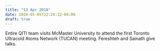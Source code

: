 ```yaml
---
title: "13 Apr 2018"
date: 2020-05-05T22:24:12-04:00
draft: true
---
```


Entire QITI team visits McMaster University to attend the first Toronto Ultracold Atoms Network (TUCAN) meeting. Fereshteh and Sainath give talks.
